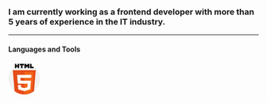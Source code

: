 ### I am currently working as a frontend developer with more than 5 years of experience in the IT industry.
---
#### Languages and Tools


![HTML 5](https://github.com/Chintanjadav/Chintanjadav/blob/main/html-5.png "HTML 5")
